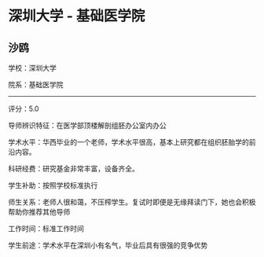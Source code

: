 # 深圳大学 - 基础医学院

## 沙鸥

学校：深圳大学

院系：基础医学院

* * *

评分：5.0

导师辨识特征：在医学部顶楼解剖组胚办公室内办公

学术水平：华西毕业的一个老师，学术水平很高，基本上研究都在组织胚胎学的前沿内容。

科研经费：研究基金非常丰富，设备齐全。

学生补助：按照学校标准执行

师生关系：老师人很和蔼，不压榨学生。复试时即便是无缘拜读门下，她也会积极帮助你推荐其他导师

工作时间：标准工作时间

学生前途：学术水平在深圳小有名气，毕业后具有很强的竞争优势